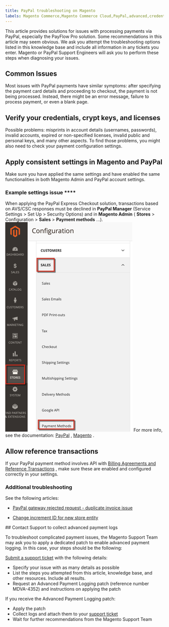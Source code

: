 ```yaml
---
title: PayPal troubleshooting on Magento
labels: Magento Commerce,Magento Commerce Cloud,PayPal,advanced,credentials,crypt,license,log,payflow,payment,troubleshooting
---
```


This article provides solutions for issues with processing payments via PayPal, especially the PayFlow Pro solution. Some recommendations in this article may seem obvious. We ask you attempt the troubleshooting options listed in this knowledge base and include all information in any tickets you enter. Magento or PayPal Support Engineers will ask you to perform these steps when diagnosing your issues.

## Common Issues

Most issues with PayPal payments have similar symptoms: after specifying the payment card details and proceeding to checkout, the payment is not being processed. Instead, there might be an error message, failure to process payment, or even a blank page.

## Verify your credentials, crypt keys, and licenses

Possible problems: misprints in account details (usernames, passwords), invalid accounts, expired or non-specified licenses, invalid public and personal keys, and many other aspects. To find those problems, you might also need to check your payment configuration settings.

## Apply consistent settings in Magento and PayPal

Make sure you have applied the same settings and have enabled the same functionalities in both Magento Admin and PayPal account settings.

### Example settings issue **** 

When applying the PayPal Express Checkout solution, transactions based on AVS/CSC responses must be declined in **PayPal Manager** (Service Settings > Set Up > Security Options) and in **Magento Admin** ( **Stores** > Configuration > **Sales** > **Payment methods** ...).
![magento_paypal_settings_2.4.1.png](assets/magento_paypal_settings_2.4.1.png)
For more info, see the documentation: [PayPal](https://www.paypalobjects.com/en_US/vhelp/paypalmanager_help/setup.htm) , [Magento](http://docs.magento.com/m2/ee/user_guide/payment/paypal-express-checkout.html) .

## Allow reference transactions

If your PayPal payment method involves API with [Billing Agreements and Reference Transactions](https://developer.paypal.com/docs/classic/express-checkout/integration-guide/ECReferenceTxns/) , make sure these are enabled and configured correctly in your settings.

### Additional troubleshooting

See the following articles:

<ul><li>
<p title="PayPal gateway rejected request - duplicate invoice issue"><a href="https://support.magento.com/hc/en-us/articles/115002457473">PayPal gateway rejected request - duplicate invoice issue</a></p>
</li><li>
<p title="Change increment ID for new store entity"><a href="https://support.magento.com/hc/en-us/articles/360004002914">Change increment ID for new store entity</a></p>
</li></ul>
## Contact Support to collect advanced payment logs

To troubleshoot complicated payment issues, the Magento Support Team may ask you to apply a dedicated patch to enable advanced payment logging. In this case, your steps should be the following:

 [Submit a support ticket](https://support.magento.com/hc/en-us/articles/360019088251) with the following details:

* Specify your issue with as many details as possible
* List the steps you attempted from this article, knowledge base, and other resources. Include all results.
* Request an Advanced Payment Logging patch (reference number MDVA-4352) and instructions on applying the patch

If you receive the Advanced Payment Logging patch:

* Apply the patch
* Collect logs and attach them to your [support ticket](https://support.magento.com/hc/en-us/articles/360019088251-Submit-a-support-ticket) 
* Wait for further recommendations from the Magento Support Team

